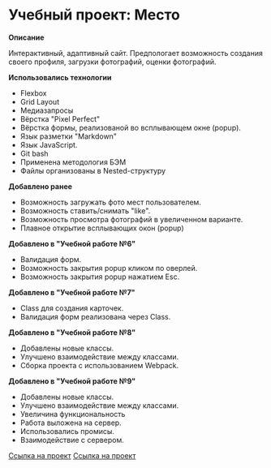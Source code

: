 # Учебный проект: Место


**Описание**

  Интерактивный, адаптивный сайт. Предпологает возможность создания своего профиля, загрузки фотографий, оценки фотографий.

**Использовались технологии**
  * Flexbox
  * Grid Layout
  * Медиазапросы
  * Вёрстка "Pixel Perfect"
  * Вёрстка формы, реализованой во всплывающем окне (popup).
  * Язык разметки "Markdown"
  * Язык JavaScript.
  * Git bash
  * Применена методология БЭМ
  * Файлы организованы в Nested-структуру

**Добавлено ранее**
  * Возможность загружать фото мест пользователем.
  * Возможность ставить/снимать "like".
  * Возможность просмотра фотографий в увеличенном варианте.
  * Плавное открытие всплывающих окон (popup)
  
**Добавлено в "Учебной работе №6"**
  * Валидация форм.
  * Возможность закрытия popup кликом по оверлей.
  * Возможность закрытия popup нажатием Esc.
  
**Добавлено в "Учебной работе №7"**
  * Class для создания карточек.
  * Валидация форм реализована через Class.

**Добавлено в "Учебной работе №8"**
* Добавлены новые классы.
* Улучшено взаимодействие между классами.
* Сборка проекта с использованием Webpack.

**Добавлено в "Учебной работе №9"**
* Добавлены новые классы.
* Улучшено взаимодействие между классами.
* Увеличина функциональность
* Работа выложена на сервер.
* Использовались промисы.
* Взаимодействие с сервером.


[Ссылка на проект](https://alexandr-ilin.github.io/mesto/ "Учебная работа №9")
<a href="https://alexandr-ilin.github.io/mesto/" target="_blank">Ссылка на проект</a>

